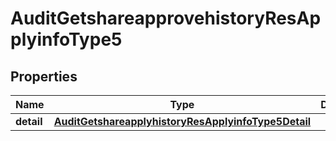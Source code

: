 # AuditGetshareapprovehistoryResApplyinfoType5

## Properties
Name | Type | Description | Notes
------------ | ------------- | ------------- | -------------
**detail** | [**AuditGetshareapplyhistoryResApplyinfoType5Detail**](AuditGetshareapplyhistoryResApplyinfoType5Detail.md) |  |  [optional]
